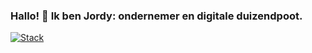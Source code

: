 ### Hallo! 👋 Ik ben Jordy: ondernemer en digitale duizendpoot.

<!--
**jwjdaamen/jwjdaamen** is a ✨ _special_ ✨ repository because its `README.md` (this file) appears on your GitHub profile.

Here are some ideas to get you started:

- 🔭 I’m currently working on ...
- 🌱 I’m currently learning ...
- 👯 I’m looking to collaborate on ...
- 🤔 I’m looking for help with ...
- 💬 Ask me about ...
- 📫 How to reach me: ...
- 😄 Pronouns: ...
- ⚡ Fun fact: ...
-->

[![Stack](https://skillicons.dev/icons?i=html,css,sass,js,php,wordpress,vue,nuxt,git,ps,ai,xd,ae&perline=8)](https://skillicons.dev)
